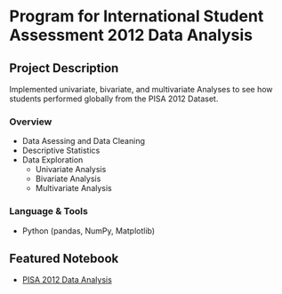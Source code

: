 # Program for International Student Assessment 2012 Data Analysis
## Project Description
Implemented univariate, bivariate, and multivariate Analyses to see how students performed globally from the PISA 2012 Dataset.

### Overview
  - Data Asessing and Data Cleaning
  - Descriptive Statistics 
  - Data Exploration
    - Univariate Analysis
    - Bivariate Analysis
    - Multivariate Analysis

### Language & Tools
* Python (pandas, NumPy, Matplotlib)

## Featured Notebook
* [PISA 2012 Data Analysis](https://dpghazi.github.io/projects/pisa-2012-data-analysis.html)
